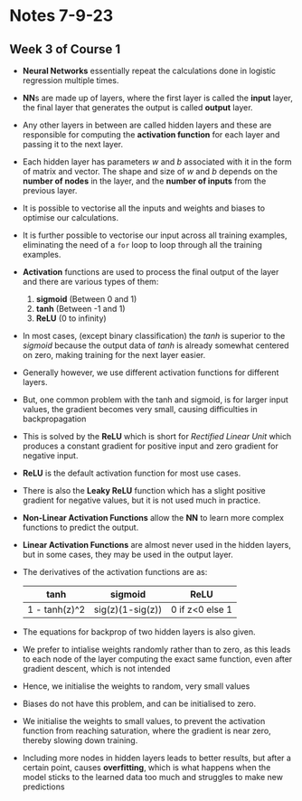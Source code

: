 # Notes 7-9-23

## Week 3 of Course 1

* **Neural Networks** essentially repeat the calculations done in logistic regression multiple times.

* **NN**s are made up of layers, where the first layer is called the **input** layer, the final layer that generates the output is called **output** layer.

* Any other layers in between are called hidden layers and these are responsible for computing the **activation function** for each layer and passing it to the next layer.

* Each hidden layer has parameters _w_ and _b_ associated with it in the form of matrix and vector. The shape and size of _w_ and _b_ depends on the **number of nodes** in the layer, and the **number of inputs** from the previous layer. 

* It is possible to vectorise all the inputs and weights and biases to optimise our calculations.

* It is further possible to vectorise our input across all training examples, eliminating the need of a `for` loop to loop through all the training examples.

* **Activation** functions are used to process the final output of the layer and there are various types of them:
  1. **sigmoid** (Between 0 and 1)
  2. **tanh** (Between -1 and 1)
  3. **ReLU** (0 to infinity)

* In most cases, (except binary classification) the _tanh_ is superior to the _sigmoid_ because the output data of _tanh_ is already somewhat centered on zero, making training for the next layer easier.

* Generally however, we use different activation functions for different layers.

* But, one common problem with the tanh and sigmoid, is for larger input values, the gradient becomes very small, causing difficulties in backpropagation

* This is solved by the **ReLU** which is short for _Rectified Linear Unit_ which produces a constant gradient for positive input and zero gradient for negative input.

* **ReLU** is the default activation function for most use cases.

* There is also the **Leaky ReLU** function which has a slight positive gradient for negative values, but it is not used much in practice.

* **Non-Linear Activation Functions** allow the **NN** to learn more complex functions to predict the output.

* **Linear Activation Functions** are almost never used in the hidden layers, but in some cases, they may be used in the output layer.

* The derivatives of the activation functions are as:

    |   tanh   | sigmoid | ReLU |
    |:--------:|:---------:|:---------:| 
    |1 - tanh(z)^2 | sig(z)(1-sig(z)) | 0 if z<0 else 1


* The equations for backprop of two hidden layers is also given.

* We prefer to intialise weights randomly rather than to zero, as this leads to each node of the layer computing the exact same function, even after gradient descent, which is not intended

* Hence, we initialise the weights to random, very small values

* Biases do not have this problem, and can be initialised to zero.

* We initialise the weights to small values, to prevent the activation function from reaching saturation, where the gradient is near zero, thereby slowing down training.

* Including more nodes in hidden layers leads to better results, but after a certain point, causes **overfitting**, which is what happens when the model sticks to the learned data too much and struggles to make new predictions